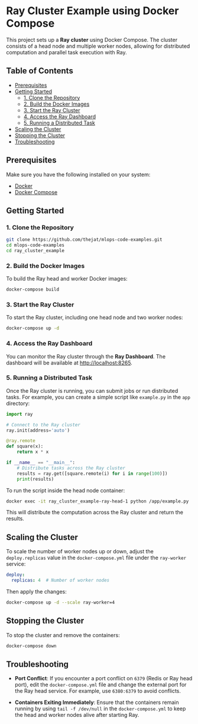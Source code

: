 

# Ray Cluster Example using Docker Compose

This project sets up a **Ray cluster** using Docker Compose. The cluster consists of a head node and multiple worker nodes, allowing for distributed computation and parallel task execution with Ray.

## Table of Contents

- [Prerequisites](#prerequisites)
- [Getting Started](#getting-started)
  - [1. Clone the Repository](#1-clone-the-repository)
  - [2. Build the Docker Images](#2-build-the-docker-images)
  - [3. Start the Ray Cluster](#3-start-the-ray-cluster)
  - [4. Access the Ray Dashboard](#4-access-the-ray-dashboard)
  - [5. Running a Distributed Task](#5-running-a-distributed-task)
- [Scaling the Cluster](#scaling-the-cluster)
- [Stopping the Cluster](#stopping-the-cluster)
- [Troubleshooting](#troubleshooting)

## Prerequisites

Make sure you have the following installed on your system:

- [Docker](https://www.docker.com/get-started)
- [Docker Compose](https://docs.docker.com/compose/install/)

## Getting Started

### 1. Clone the Repository

```bash
git clone https://github.com/thejat/mlops-code-examples.git
cd mlops-code-examples
cd ray_cluster_example
```

### 2. Build the Docker Images

To build the Ray head and worker Docker images:

```bash
docker-compose build
```

### 3. Start the Ray Cluster

To start the Ray cluster, including one head node and two worker nodes:

```bash
docker-compose up -d
```

### 4. Access the Ray Dashboard

You can monitor the Ray cluster through the **Ray Dashboard**. The dashboard will be available at [http://localhost:8265](http://localhost:8265).

### 5. Running a Distributed Task

Once the Ray cluster is running, you can submit jobs or run distributed tasks. For example, you can create a simple script like `example.py` in the `app` directory:

```python
import ray

# Connect to the Ray cluster
ray.init(address='auto')

@ray.remote
def square(x):
    return x * x

if __name__ == "__main__":
    # Distribute tasks across the Ray cluster
    results = ray.get([square.remote(i) for i in range(100)])
    print(results)
```

To run the script inside the head node container:

```bash
docker exec -it ray_cluster_example-ray-head-1 python /app/example.py
```

This will distribute the computation across the Ray cluster and return the results.

## Scaling the Cluster

To scale the number of worker nodes up or down, adjust the `deploy.replicas` value in the `docker-compose.yml` file under the `ray-worker` service:

```yaml
deploy:
  replicas: 4  # Number of worker nodes
```

Then apply the changes:

```bash
docker-compose up -d --scale ray-worker=4
```

## Stopping the Cluster

To stop the cluster and remove the containers:

```bash
docker-compose down
```

## Troubleshooting

- **Port Conflict**: If you encounter a port conflict on `6379` (Redis or Ray head port), edit the `docker-compose.yml` file and change the external port for the Ray head service. For example, use `6380:6379` to avoid conflicts.
  
- **Containers Exiting Immediately**: Ensure that the containers remain running by using `tail -f /dev/null` in the `docker-compose.yml` to keep the head and worker nodes alive after starting Ray.
